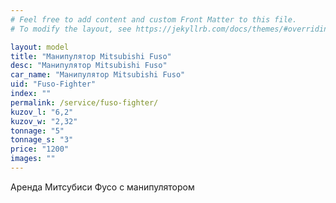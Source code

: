 ```yaml
---
# Feel free to add content and custom Front Matter to this file.
# To modify the layout, see https://jekyllrb.com/docs/themes/#overriding-theme-defaults

layout: model
title: "Манипулятор Mitsubishi Fuso"
desc: "Манипулятор Mitsubishi Fuso"
car_name: "Манипулятор Mitsubishi Fuso"
uid: "Fuso-Fighter"
index: ""
permalink: /service/fuso-fighter/
kuzov_l: "6,2"
kuzov_w: "2,32"
tonnage: "5"
tonnage_s: "3"
price: "1200"
images: ""
---
```


Аренда Митсубиси Фусо с манипулятором  